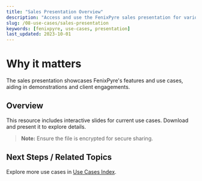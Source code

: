 ```yaml
---
title: "Sales Presentation Overview"
description: "Access and use the FenixPyre sales presentation for various use cases."
slug: /08-use-cases/sales-presentation
keywords: [fenixpyre, use-cases, presentation]
last_updated: 2023-10-01
---
```


# Why it matters

The sales presentation showcases FenixPyre's features and use cases, aiding in demonstrations and client engagements.

## Overview

This resource includes interactive slides for current use cases. Download and present it to explore details.

> **Note:** Ensure the file is encrypted for secure sharing.

## Next Steps / Related Topics

Explore more use cases in [Use Cases Index](../08-use-cases/index.md).